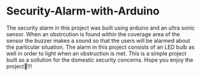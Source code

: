 # Security-Alarm-with-Arduino
The security alarm in this project was built using arduino and an ultra sonic sensor. When an obstrcution is found within the coverage area of the sensor the buzzer makes a sound so that the users will be alarmed about the particular situation. The alarm in this project consists of an LED bulb as well in order to light when an obstruction is met. This is a simple project built as a sollution for the domestic security concerns. Hope you enjoy the project🙂!!!  

